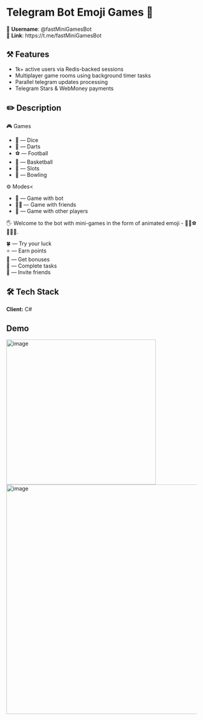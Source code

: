 # Telegram Bot Emoji Games 🚀

<p>
  <span style="font-weight: 400;">🤖 <strong>Username</strong>: @fastMiniGamesBot
    <br />🔗 <strong>Link</strong>: https://t.me/fastMiniGamesBot</span>
</p>

## ⚒️ Features

<ul>
  <li style="font-weight: 400;" aria-level="2"><span style="font-weight: 400;">1k+ active users via Redis-backed sessions</span></li>
  <li style="font-weight: 400;" aria-level="2"><span style="font-weight: 400;">Multiplayer game rooms using background timer tasks</span></li>
  <li style="font-weight: 400;" aria-level="2"><span style="font-weight: 400;">Parallel telegram updates processing</span></li>
  <li style="font-weight: 400;" aria-level="2"><span style="font-weight: 400;">Telegram Stars &amp; WebMoney payments</span></li>
</ul>

## ✏️ Description

<p>🎮 Games</p>
<ul>
  <li style="font-weight: 400;" aria-level="2"><span style="font-weight: 400;">🎲 &mdash; Dice</span></li>
  <li style="font-weight: 400;" aria-level="2"><span style="font-weight: 400;">🎯 &mdash; Darts</span></li>
  <li style="font-weight: 400;" aria-level="2"><span style="font-weight: 400;">⚽️ &mdash; Football</span></li>
  <li style="font-weight: 400;" aria-level="2"><span style="font-weight: 400;">🏀 &mdash; Basketball</span></li>
  <li style="font-weight: 400;" aria-level="2"><span style="font-weight: 400;">🎰 &mdash; Slots</span></li>
  <li style="font-weight: 400;" aria-level="2"><span style="font-weight: 400;">🎳 &mdash; Bowling</span></li>
</ul>

<p>⚙️ Modes<</p>
<ul>
  <li style="font-weight: 400;" aria-level="2"><span style="font-weight: 400;">👤 &mdash; Game with bot</span></li>
  <li style="font-weight: 400;" aria-level="2"><span style="font-weight: 400;">👥🔐 &mdash; Game with friends</span></li>
  <li style="font-weight: 400;" aria-level="2"><span style="font-weight: 400;">👥 &mdash; Game with other players</span></li>
</ul>

<p>🖐 Welcome to the bot with mini-games in the form of animated emoji - 🎲🎯⚽️🏀🎰🎳.</p>
<p>🍀 &mdash; Try your luck<br />⭐️ &mdash; Earn points<br />🎁 &mdash; Get bonuses<br />💼 &mdash; Complete tasks<br />👫 &mdash; Invite friends</p>

## 🛠 Tech Stack

**Client:** C#

## Demo

<img width="396" height="384" alt="image" src="https://github.com/user-attachments/assets/2f2d3a8f-4865-4f86-b7f8-2ceabe431999" />
<img width="842" height="608" alt="image" src="https://github.com/user-attachments/assets/3426cad9-fec9-4d5c-9227-2896c14f06f4" />

